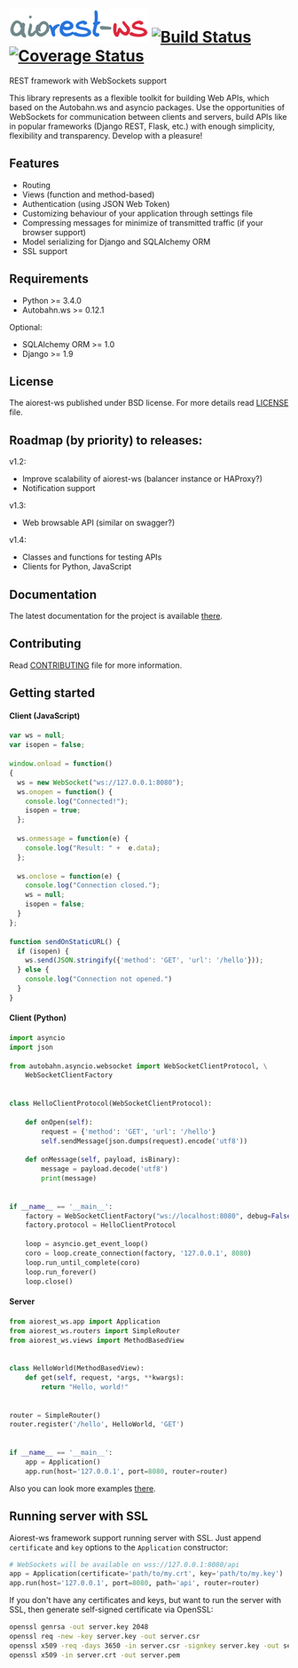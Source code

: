 # ![aiorest-ws logo](https://raw.githubusercontent.com/Relrin/aiorest-ws/master/docs/source/static/logo.png)  [![Build Status](https://travis-ci.org/Relrin/aiorest-ws.svg)](https://travis-ci.org/Relrin/aiorest-ws) [![Coverage Status](https://coveralls.io/repos/Relrin/aiorest-ws/badge.svg?branch=master&service=github)](https://coveralls.io/github/Relrin/aiorest-ws?branch=master)
REST framework with WebSockets support

This library represents as a flexible toolkit for building Web APIs, which based on the Autobahn.ws and asyncio packages. Use the opportunities of WebSockets for communication between clients and servers, build APIs like in popular frameworks (Django REST, Flask, etc.) with enough simplicity, flexibility and transparency. Develop with a pleasure!

Features
-----
- Routing
- Views (function and method-based)
- Authentication (using JSON Web Token)
- Customizing behaviour of your application through settings file
- Compressing messages for minimize of transmitted traffic (if your browser support)
- Model serializing for Django and SQLAlchemy ORM
- SSL support

Requirements
-----
- Python >= 3.4.0
- Autobahn.ws >= 0.12.1

Optional:
- SQLAlchemy ORM >= 1.0
- Django >= 1.9

License
-----
The aiorest-ws published under BSD license. For more details read [LICENSE](https://github.com/Relrin/aiorest-ws/blob/master/LICENSE) file.

Roadmap (by priority) to releases:
------
v1.2:
 - Improve scalability of aiorest-ws (balancer instance or HAProxy?)
 - Notification support
 
v1.3:
 - Web browsable API (similar on swagger?)
 
v1.4:
 - Classes and functions for testing APIs
 - Clients for Python, JavaScript

Documentation
-----
The latest documentation for the project is available [there](http://aiorest-ws.readthedocs.org/).

Contributing
-----
Read [CONTRIBUTING](https://github.com/Relrin/aiorest-ws/blob/master/CONTRIBUTING.md) file for more information.

Getting started
---------------
#### Client (JavaScript)
```javascript
var ws = null;
var isopen = false;

window.onload = function()
{
  ws = new WebSocket("ws://127.0.0.1:8080");
  ws.onopen = function() {
    console.log("Connected!");
    isopen = true;
  };

  ws.onmessage = function(e) {
    console.log("Result: " +  e.data);
  };

  ws.onclose = function(e) {
    console.log("Connection closed.");
    ws = null;
    isopen = false;
  }
};

function sendOnStaticURL() {
  if (isopen) {
    ws.send(JSON.stringify({'method': 'GET', 'url': '/hello'}));
  } else {
    console.log("Connection not opened.")
  }
}
```

#### Client (Python)
```python
import asyncio
import json

from autobahn.asyncio.websocket import WebSocketClientProtocol, \
    WebSocketClientFactory


class HelloClientProtocol(WebSocketClientProtocol):

    def onOpen(self):
        request = {'method': 'GET', 'url': '/hello'}
        self.sendMessage(json.dumps(request).encode('utf8'))

    def onMessage(self, payload, isBinary):
        message = payload.decode('utf8')
        print(message)


if __name__ == '__main__':
    factory = WebSocketClientFactory("ws://localhost:8080", debug=False)
    factory.protocol = HelloClientProtocol

    loop = asyncio.get_event_loop()
    coro = loop.create_connection(factory, '127.0.0.1', 8080)
    loop.run_until_complete(coro)
    loop.run_forever()
    loop.close()
```

#### Server
```python
from aiorest_ws.app import Application
from aiorest_ws.routers import SimpleRouter
from aiorest_ws.views import MethodBasedView


class HelloWorld(MethodBasedView):
    def get(self, request, *args, **kwargs):
        return "Hello, world!"


router = SimpleRouter()
router.register('/hello', HelloWorld, 'GET')


if __name__ == '__main__':
    app = Application()
    app.run(host='127.0.0.1', port=8080, router=router)
```

Also you can look more examples [there](https://github.com/Relrin/aiorest-ws/tree/master/examples).

Running server with SSL
-----

Aiorest-ws framework support running server with SSL. Just append ```certificate``` and ```key``` options to the ```Application``` constructor:

```python
# WebSockets will be available on wss://127.0.0.1:8080/api
app = Application(certificate='path/to/my.crt', key='path/to/my.key')
app.run(host='127.0.0.1', port=8080, path='api', router=router)
```

If you don't have any certificates and keys, but want to run the server with SSL, then generate self-signed certificate via OpenSSL:

```bash
openssl genrsa -out server.key 2048
openssl req -new -key server.key -out server.csr
openssl x509 -req -days 3650 -in server.csr -signkey server.key -out server.crt
openssl x509 -in server.crt -out server.pem
```
